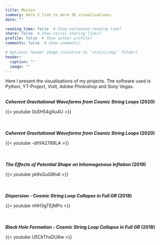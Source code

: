 ```yaml
---
title: Movies
summary: Here I link to more 3D visualisations.
date: ""

reading_time: false  # Show estimated reading time?
share: false  # Show social sharing links?
profile: false  # Show author profile?
comments: false  # Show comments?

# Optional header image (relative to `static/img/` folder).
header:
  caption: ""
  image: ""
---
```


<style>
  .bottom-three {margin-bottom: 0.5cm;}
  .foo { max-width:35em }
</style>

<div class="foo">
	Here I present the visualisations of my projects. The software used is Python, YT-Project, VisIt, Adobe Photoshop and Sony Vegas.
</div>

<br>


**_Coherent Gravitational Waveforms from Cosmic String Loops_ (2020)**
<p class="bottom-three">
{{< youtube 0sSH54gXu4U >}}
</p>

<br>

**_Coherent Gravitational Waveforms from Cosmic String Loops_ (2020)**
<p class="bottom-three">
{{< youtube -dhYA2788LA >}}
</p>

<br>

**_The Effects of Potential Shape on Inhomogenous Inflation_ (2019)**
<p class="bottom-three">
{{< youtube yk9sGuG8hdI >}}
</p>

<br>


**_Dispersion - Cosmic String Loop Collapse in Full GR_ (2018)**
<p class="bottom-three">
{{< youtube nHH3gTEjMPo >}}
</p>

<br>

**_Black Hole Formation - Cosmic String Loop Collapse in Full GR_ (2018)**
<p class="bottom-three">
{{< youtube U5CkThsDU6w >}}
</p>